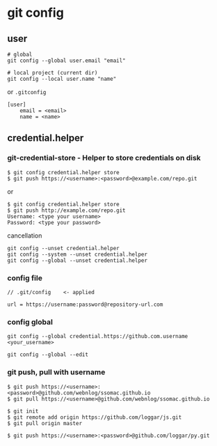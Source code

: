 # git config

## user

```
# global
git config --global user.email "email"

# local project (current dir)
git config --local user.name "name"
```

or `.gitconfig`

```
[user]
	email = <email>
	name = <name>
```

## credential.helper

### git-credential-store - Helper to store credentials on disk

```
$ git config credential.helper store
$ git push https://<username>:<password>@example.com/repo.git
```

or

```
$ git config credential.helper store
$ git push http://example.com/repo.git
Username: <type your username>
Password: <type your password>
```

cancellation

```
git config --unset credential.helper
git config --system --unset credential.helper
git config --global --unset credential.helper
```

### config file

```
// .git/config    <- applied

url = https://username:password@repository-url.com
```

### config global

```
git config --global credential.https://github.com.username <your_username>
```

```
git config --global --edit
```

### git push, pull with username

```
$ git push https://<username>:<password>@github.com/webnlog/ssomac.github.io
$ git pull https://<username>@github.com/webnlog/ssomac.github.io
```

```
$ git init
$ git remote add origin https://github.com/loggar/js.git
$ git pull origin master
```

```
$ git push https://<username>:<password>@github.com/loggar/py.git
```
